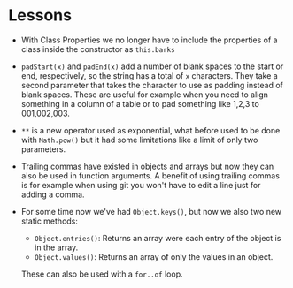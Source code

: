 # Lessons

- With Class Properties we no longer have to include the properties of a class inside the constructor as `this.barks`

- `padStart(x)` and `padEnd(x)` add a number of blank spaces to the start or end, respectively, so the string has a total of `x` characters. They take a second parameter that takes the character to use as padding instead of blank spaces. These are useful for example when you need to align something in a column of a table or to pad something like 1,2,3 to 001,002,003.

- `**` is a new operator used as exponential, what before used to be done with `Math.pow()` but it had some limitations like a limit of only two parameters.

- Trailing commas have existed in objects and arrays but now they can also be used in function arguments. A benefit of using trailing commas is for example when using git you won't have to edit a line just for adding a comma.

- For some time now we've had `Object.keys()`, but now we also two new static methods:

  - `Object.entries()`: Returns an array were each entry of the object is in the array.
  - `Object.values()`: Returns an array of only the values in an object.

  These can also be used with a `for..of` loop.
